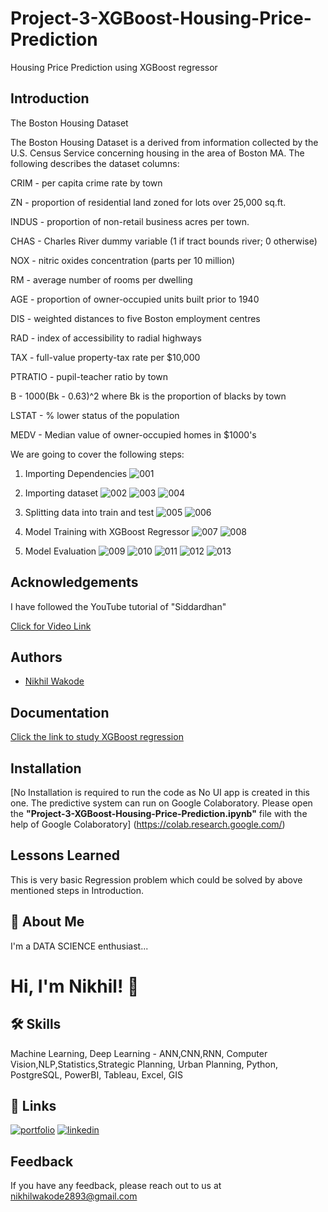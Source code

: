 # Project-3-XGBoost-Housing-Price-Prediction
Housing Price Prediction using XGBoost regressor

## Introduction 


The Boston Housing Dataset

The Boston Housing Dataset is a derived from information collected by the U.S. Census Service concerning housing in the area of Boston MA. The following describes the dataset columns:

CRIM - per capita crime rate by town

ZN - proportion of residential land zoned for lots over 25,000 sq.ft.

INDUS - proportion of non-retail business acres per town.

CHAS - Charles River dummy variable (1 if tract bounds river; 0 otherwise)

NOX - nitric oxides concentration (parts per 10 million)

RM - average number of rooms per dwelling

AGE - proportion of owner-occupied units built prior to 1940

DIS - weighted distances to five Boston employment centres

RAD - index of accessibility to radial highways

TAX - full-value property-tax rate per $10,000

PTRATIO - pupil-teacher ratio by town

B - 1000(Bk - 0.63)^2 where Bk is the proportion of blacks by town

LSTAT - % lower status of the population

MEDV - Median value of owner-occupied homes in $1000's

We are going to cover the following steps:

1. Importing Dependencies
![001](https://user-images.githubusercontent.com/114944969/229304737-9e1c33fd-60ab-4aaf-9dce-92517dd1154f.jpg)


2. Importing dataset
![002](https://user-images.githubusercontent.com/114944969/229304766-1ee0ec82-8f88-4688-836e-adf40d07500b.jpg)
![003](https://user-images.githubusercontent.com/114944969/229304786-001940ad-ffde-4554-8fce-286d8f6c96fd.jpg)
![004](https://user-images.githubusercontent.com/114944969/229304789-ded3385e-4586-4599-9f1f-033141997e19.jpg)


3. Splitting data into train and test
![005](https://user-images.githubusercontent.com/114944969/229304867-0bf1ba44-9d85-45f5-951e-7e8f42264334.jpg)
![006](https://user-images.githubusercontent.com/114944969/229304868-0cbf58cd-4193-4493-ba35-60b08699337c.jpg)

4. Model Training with XGBoost Regressor
![007](https://user-images.githubusercontent.com/114944969/229304898-6ae2b973-060a-4cee-8361-286c0bbcfd18.jpg)
![008](https://user-images.githubusercontent.com/114944969/229304902-bba8474a-4490-41f3-9355-b7b29e5bc3c6.jpg)


5. Model Evaluation 
![009](https://user-images.githubusercontent.com/114944969/229304933-d87dc990-1a73-45bd-9399-72cfefa875c9.jpg)
![010](https://user-images.githubusercontent.com/114944969/229304935-49426e1a-eb3b-4227-8276-7e67ebc1c1a9.jpg)
![011](https://user-images.githubusercontent.com/114944969/229304945-a32f4b6b-44ad-4023-bc89-e6ab1ec1b8f6.jpg)
![012](https://user-images.githubusercontent.com/114944969/229304946-d7541ddc-8701-4943-aa27-83d5f4199663.jpg)
![013](https://user-images.githubusercontent.com/114944969/229304947-6967d99f-66e6-499b-ab91-0b57afe29d38.jpg)


## Acknowledgements

I have followed the YouTube tutorial of "Siddardhan"

[Click for Video Link](https://www.youtube.com/watch?v=fw5rkjq4Tfo&list=PLfFghEzKVmjvuSA67LszN1dZ-Dd_pkus6&index=3)

## Authors

- [Nikhil Wakode](https://github.com/Nikhil2893)

## Documentation

[Click the link to study XGBoost regression](analyticsvidhya.com/blog/2018/09/an-end-to-end-guide-to-understand-the-math-behind-xgboost/)


## Installation

[No Installation is required to run the code as No UI app is created in this one. The predictive system can run on Google Colaboratory.
Please open the **"Project-3-XGBoost-Housing-Price-Prediction.ipynb"** file with the help of Google Colaboratory]
(https://colab.research.google.com/)
    
## Lessons Learned

This is very basic Regression problem which could be solved by above mentioned steps in Introduction.

## 🚀 About Me
I'm a DATA SCIENCE enthusiast...

# Hi, I'm Nikhil! 👋

## 🛠 Skills
Machine Learning, Deep Learning - ANN,CNN,RNN, Computer Vision,NLP,Statistics,Strategic Planning, Urban Planning, Python, PostgreSQL, PowerBI, Tableau, Excel, GIS

## 🔗 Links
[![portfolio](https://img.shields.io/badge/my_portfolio-000?style=for-the-badge&logo=ko-fi&logoColor=white)](https://nikhil2893.github.io/Portfoilio_Nikhil/)
[![linkedin](https://img.shields.io/badge/linkedin-0A66C2?style=for-the-badge&logo=linkedin&logoColor=white)](https://www.linkedin.com/in/nikhil-wakode/
)

## Feedback

If you have any feedback, please reach out to us at 
nikhilwakode2893@gmail.com
